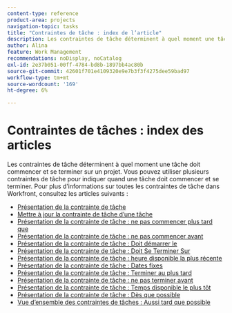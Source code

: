 ```yaml
---
content-type: reference
product-area: projects
navigation-topic: tasks
title: "Contraintes de tâche : index de l’article"
description: Les contraintes de tâche déterminent à quel moment une tâche doit commencer et se terminer sur un projet. Vous pouvez utiliser plusieurs contraintes de tâche pour indiquer quand une tâche doit commencer et se terminer. Pour plus d’informations sur toutes les contraintes de tâche dans Workfront, consultez les articles suivants.
author: Alina
feature: Work Management
recommendations: noDisplay, noCatalog
exl-id: 2e37b051-00ff-4784-bd8b-1897bb4ac80b
source-git-commit: 42601f701e4109320e9e7b3f3f4275dee59bad97
workflow-type: tm+mt
source-wordcount: '169'
ht-degree: 6%

---
```


# Contraintes de tâches : index des articles

<!-- Audited: 1/2024 -->

Les contraintes de tâche déterminent à quel moment une tâche doit commencer et se terminer sur un projet. Vous pouvez utiliser plusieurs contraintes de tâche pour indiquer quand une tâche doit commencer et se terminer. Pour plus d’informations sur toutes les contraintes de tâche dans Workfront, consultez les articles suivants :

* [Présentation de la contrainte de tâche](../../../manage-work/tasks/task-constraints/task-constraint-overview.md)
* [Mettre à jour la contrainte de tâche d’une tâche](../../../manage-work/tasks/task-constraints/update-task-constraint-of-task.md)
* [Présentation de la contrainte de tâche : ne pas commencer plus tard que](../../../manage-work/tasks/task-constraints/start-no-later-than.md)
* [Présentation de la contrainte de tâche : ne pas commencer avant](../../../manage-work/tasks/task-constraints/start-no-earlier-than.md)
* [Présentation de la contrainte de tâche : Doit démarrer le ](../../../manage-work/tasks/task-constraints/must-start-on.md)
* [Présentation de la contrainte de tâche : Doit Se Terminer Sur](../../../manage-work/tasks/task-constraints/must-finish-on.md)
* [Présentation de la contrainte de tâche : heure disponible la plus récente](../../../manage-work/tasks/task-constraints/latest-available-time.md)
* [Présentation de la contrainte de tâche : Dates fixes](../../../manage-work/tasks/task-constraints/fixed-dates.md)
* [Présentation de la contrainte de tâche : Terminer au plus tard ](../../../manage-work/tasks/task-constraints/finish-no-later-than.md)
* [Présentation de la contrainte de tâche : ne pas terminer avant ](../../../manage-work/tasks/task-constraints/finish-no-earlier-than.md)
* [Présentation de la contrainte de tâche : Temps disponible le plus tôt](../../../manage-work/tasks/task-constraints/earliest-available-time.md)
* [Présentation de la contrainte de tâche : Dès que possible](../../../manage-work/tasks/task-constraints/as-soon-as-possible.md)
* [Vue d’ensemble des contraintes de tâches : Aussi tard que possible](../../../manage-work/tasks/task-constraints/as-late-as-possible.md)
